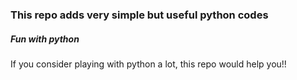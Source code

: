### This repo adds very simple but useful python codes

##### Fun with python
If you consider playing with python a lot, this repo would help you!!
